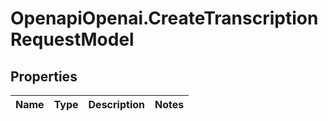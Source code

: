 # OpenapiOpenai.CreateTranscriptionRequestModel

## Properties

Name | Type | Description | Notes
------------ | ------------- | ------------- | -------------


